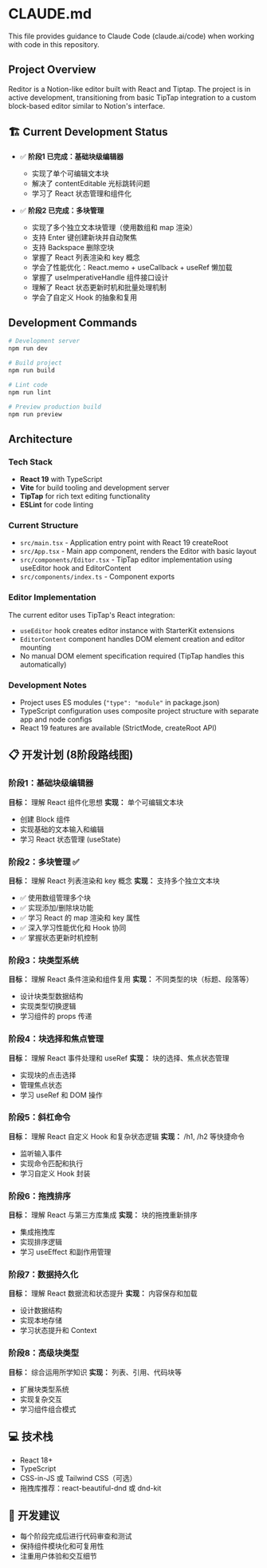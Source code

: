 # CLAUDE.md

This file provides guidance to Claude Code (claude.ai/code) when working with code in this repository.

## Project Overview

Reditor is a Notion-like editor built with React and Tiptap. The project is in active development, transitioning from basic TipTap integration to a custom block-based editor similar to Notion's interface.

## 🏗️ Current Development Status

- ✅ **阶段1 已完成：基础块级编辑器**
  - 实现了单个可编辑文本块
  - 解决了 contentEditable 光标跳转问题
  - 学习了 React 状态管理和组件化

- ✅ **阶段2 已完成：多块管理**
  - 实现了多个独立文本块管理（使用数组和 map 渲染）
  - 支持 Enter 键创建新块并自动聚焦
  - 支持 Backspace 删除空块
  - 掌握了 React 列表渲染和 key 概念
  - 学会了性能优化：React.memo + useCallback + useRef 懒加载
  - 掌握了 useImperativeHandle 组件接口设计
  - 理解了 React 状态更新时机和批量处理机制
  - 学会了自定义 Hook 的抽象和复用

## Development Commands

```bash
# Development server
npm run dev

# Build project
npm run build

# Lint code
npm run lint

# Preview production build
npm run preview
```

## Architecture

### Tech Stack

- **React 19** with TypeScript
- **Vite** for build tooling and development server
- **TipTap** for rich text editing functionality
- **ESLint** for code linting

### Current Structure

- `src/main.tsx` - Application entry point with React 19 createRoot
- `src/App.tsx` - Main app component, renders the Editor with basic layout
- `src/components/Editor.tsx` - TipTap editor implementation using useEditor hook and EditorContent
- `src/components/index.ts` - Component exports

### Editor Implementation

The current editor uses TipTap's React integration:

- `useEditor` hook creates editor instance with StarterKit extensions
- `EditorContent` component handles DOM element creation and editor mounting
- No manual DOM element specification required (TipTap handles this automatically)

### Development Notes

- Project uses ES modules (`"type": "module"` in package.json)
- TypeScript configuration uses composite project structure with separate app and node configs
- React 19 features are available (StrictMode, createRoot API)

## 📋 开发计划 (8阶段路线图)

### 阶段1：基础块级编辑器

**目标：** 理解 React 组件化思想
**实现：** 单个可编辑文本块

- 创建 Block 组件
- 实现基础的文本输入和编辑
- 学习 React 状态管理 (useState)

### 阶段2：多块管理 ✅

**目标：** 理解 React 列表渲染和 key 概念
**实现：** 支持多个独立文本块

- ✅ 使用数组管理多个块
- ✅ 实现添加/删除块功能
- ✅ 学习 React 的 map 渲染和 key 属性
- ✅ 深入学习性能优化和 Hook 协同
- ✅ 掌握状态更新时机控制

### 阶段3：块类型系统

**目标：** 理解 React 条件渲染和组件复用
**实现：** 不同类型的块（标题、段落等）

- 设计块类型数据结构
- 实现类型切换逻辑
- 学习组件的 props 传递

### 阶段4：块选择和焦点管理

**目标：** 理解 React 事件处理和 useRef
**实现：** 块的选择、焦点状态管理

- 实现块的点击选择
- 管理焦点状态
- 学习 useRef 和 DOM 操作

### 阶段5：斜杠命令

**目标：** 理解 React 自定义 Hook 和复杂状态逻辑
**实现：** /h1, /h2 等快捷命令

- 监听输入事件
- 实现命令匹配和执行
- 学习自定义 Hook 封装

### 阶段6：拖拽排序

**目标：** 理解 React 与第三方库集成
**实现：** 块的拖拽重新排序

- 集成拖拽库
- 实现排序逻辑
- 学习 useEffect 和副作用管理

### 阶段7：数据持久化

**目标：** 理解 React 数据流和状态提升
**实现：** 内容保存和加载

- 设计数据结构
- 实现本地存储
- 学习状态提升和 Context

### 阶段8：高级块类型

**目标：** 综合运用所学知识
**实现：** 列表、引用、代码块等

- 扩展块类型系统
- 实现复杂交互
- 学习组件组合模式

## 💻 技术栈

- React 18+
- TypeScript
- CSS-in-JS 或 Tailwind CSS（可选）
- 拖拽库推荐：react-beautiful-dnd 或 dnd-kit

## 🚀 开发建议

- 每个阶段完成后进行代码审查和测试
- 保持组件模块化和可复用性
- 注重用户体验和交互细节

